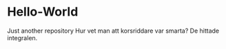 # Hello-World
Just another repository
Hur vet man att korsriddare var smarta?
De hittade integralen.
